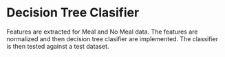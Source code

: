 # Decision Tree Clasifier

Features are extracted for Meal and No Meal data. The features are normalized and then decision tree clasifier are implemented. The classifier is then tested against a test dataset.
